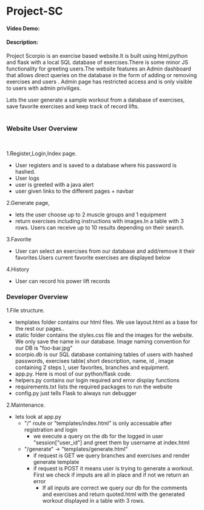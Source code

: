 # Project-SC
#### Video Demo:
#### Description: 
<p>Project Scorpio is an exercise based website.It is built using html,python and flask with a local SQL database of exercises.There is some minor JS functionality for greeting users.The website features an Admin dashboard that allows direct queries on the database in the form of adding or removing exercises and users . Admin page has restricted access and is only visible to users with admin priviliges.
</p>



Lets the user generate a sample workout from a database of exercises, save favorite exercises and keep track of record lifts.<br><br>
<h3>Website User Overview </h3><br>

1.Register,Login,Index page.
  - User registers and is saved to a database where his password is hashed.
  - User logs
  - user is greeted with a java alert
  - user given links to the different pages + navbar

2.Generate page,
  - lets the user choose up to 2 muscle groups and 1 equipment 
  - return exercises including instructions with images.In a table with 3 rows. Users can receive up to 10 results depending on their search.


3.Favorite
  - User can select an exercises from our database and add/remove it their favorites.Users current  favorite exercises are displayed below <br>

4.History 
  - User can record his power lift records<br>
<h3>Developer Overview </h3>

1.File structure.
  - templates folder contains our html files. We use layout.html as a base for the rest our pages..
  - static folder contains the styles.css file and the images for the website. We only save the name in our database. Image naming convention for our DB is "foo-bar.jpg"
  - scorpio.db is our SQL database containing tables of users with hashed passwords, exercises table( short description, name, id , image containing 2 steps ), user favorites, branches and equipment. 
  - app.py. Here is most of our python/flask code.
  - helpers.py contains our login required and error display functions
  - requirements.txt lists the required packages to run the website
  - config.py just tells Flask to always run debugger 

2.Maintenance.
  - lets look at app.py
    - "/" route or "templates/index.html" is only accessable after registration and login 
      - we execute a query on the db for the logged in user "session["user_id"] and greet them by username at index.html
    - "/generate" -> "templates/generate.html"
      - if request is GET we query branches and exercises and render generate template
      - if request is POST it means user is trying to generate a workout. First we check if imputs are all in place and if not we return an error
        - If all inputs are correct we query our db for the comments and exercises  and return quoted.html with the generated workout displayed in a table with 3 rows. 



























